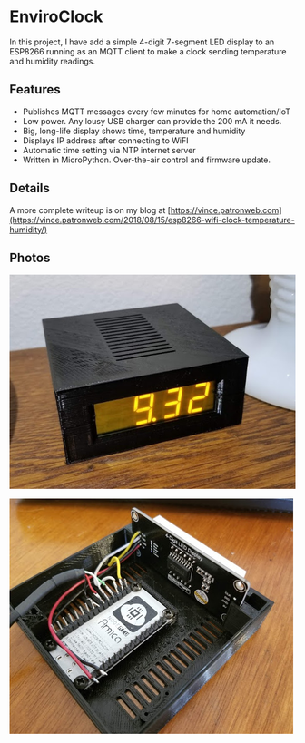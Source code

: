 # EnviroClock

In this project, I have add a simple 4-digit 7-segment LED display to an ESP8266 running as an MQTT client to make a clock sending temperature and humidity readings.

## Features

* Publishes MQTT messages every few minutes for home automation/IoT
* Low power. Any lousy USB charger can provide the 200 mA it needs.
* Big, long-life display shows time, temperature and humidity
* Displays IP address after connecting to WiFI
* Automatic time setting via NTP internet server
* Written in MicroPython. Over-the-air control and firmware update.

## Details

A more complete writeup is on my blog at [https://vince.patronweb.com](https://vince.patronweb.com/2018/08/15/esp8266-wifi-clock-temperature-humidity/)

## Photos

![EnviroClock Front](misc/EnviroClock_Front_LED_Time.jpg)

![EnviroClock Inside](misc/EnviroClock_Black_Inside.jpg)
